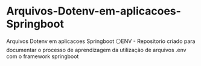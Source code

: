 # Arquivos-Dotenv-em-aplicacoes-Springboot
Arquivos Dotenv em aplicacoes Springboot :white_circle:ENV - Repositorio criado para documentar o processo de aprendizagem da utilização de arquivos .env com o framework springboot
